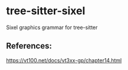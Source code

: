 # tree-sitter-sixel

Sixel graphics grammar for tree-sitter

## References:

https://vt100.net/docs/vt3xx-gp/chapter14.html
